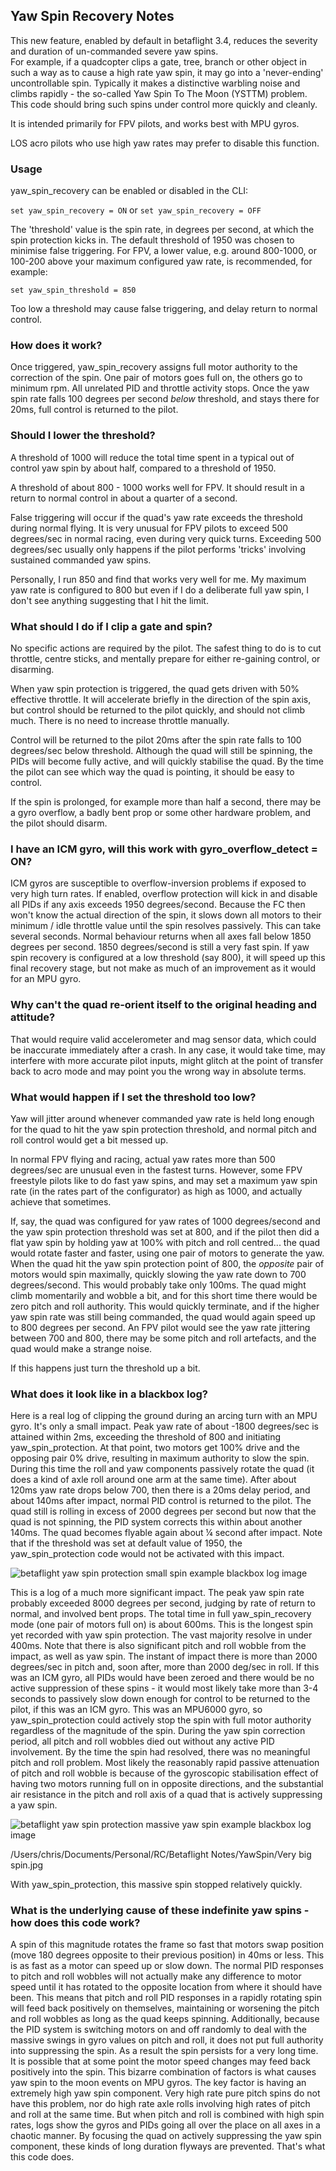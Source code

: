 ## Yaw Spin Recovery Notes

This new feature, enabled by default in betaflight 3.4, reduces the severity and duration of un-commanded severe yaw spins.   
For example, if a quadcopter clips a gate, tree, branch or other object in such a way as to cause a high rate yaw spin, it may go into a 'never-ending' uncontrollable spin.  Typically it makes a distinctive warbling noise and climbs rapidly - the so-called Yaw Spin To The Moon (YSTTM) problem.  This code should bring such spins under control more quickly and cleanly.

It is intended primarily for FPV pilots, and works best with MPU gyros.

LOS acro pilots who use high yaw rates may prefer to disable this function.

### Usage

yaw_spin_recovery can be enabled or disabled in the CLI:

```set yaw_spin_recovery = ON``` or ```set yaw_spin_recovery = OFF``` 

The 'threshold' value is the spin rate, in degrees per second, at which the spin protection kicks in.  The default threshold of 1950 was chosen to minimise false triggering.  For FPV, a lower value, e.g. around 800-1000, or 100-200 above your maximum configured yaw rate, is recommended, for example:

```set yaw_spin_threshold = 850```

Too low a threshold may cause false triggering, and delay return to normal control.

### How does it work?

Once triggered, yaw_spin_recovery assigns full motor authority to the correction of the spin.  One pair of motors goes full on, the others go to minimum rpm.  All unrelated PID and throttle activity stops.  Once the yaw spin rate falls 100 degrees per second *below* threshold, and stays there for 20ms, full control is returned to the pilot.  

### Should I lower the threshold?

A threshold of 1000 will reduce the total time spent in a typical out of control yaw spin by about half, compared to a threshold of 1950.  

A threshold of about 800 - 1000 works well for FPV.  It should result in a return to normal control in about a quarter of a second.

False triggering will occur if the quad's yaw rate exceeds the threshold during normal flying.  It is very unusual for FPV pilots to exceed 500 degrees/sec in normal racing, even during very quick turns.  Exceeding 500 degrees/sec usually only happens if the pilot performs 'tricks' involving sustained commanded yaw spins.  

Personally, I run 850 and find that works very well for me.  My maximum yaw rate is configured to 800 but even if I do a deliberate full yaw spin, I don't see anything suggesting that I hit the limit.

### What should I do if I clip a gate and spin?

No specific actions are required by the pilot.  The safest thing to do is to cut throttle, centre sticks, and mentally prepare for either re-gaining control, or disarming.  

When yaw spin protection is triggered, the quad gets driven with 50% effective throttle.  It will accelerate briefly in the direction of the spin axis, but control should be returned to the pilot quickly, and should not climb much.  There is no need to increase throttle manually.  

Control will be returned to the pilot 20ms after the spin rate falls to 100 degrees/sec below threshold.  Although the quad will still be spinning, the PIDs will become fully active, and will quickly stabilise the quad.  By the time the pilot can see which way the quad is pointing, it should be easy to control. 

If the spin is prolonged, for example more than half a second, there may be a gyro overflow, a badly bent prop or some other hardware problem, and the pilot should disarm.

### I have an ICM gyro, will this work with gyro_overflow_detect = ON?

ICM gyros are susceptible to overflow-inversion problems if exposed to very high turn rates.  If enabled, overflow protection will kick in and disable all PIDs if any axis exceeds 1950 degrees/second.  Because the FC then won't know the actual direction of the spin, it slows down all motors to their minimum / idle throttle value until the spin resolves passively.  This can take several seconds.  Normal behaviour returns when all axes fall below 1850 degrees per second.  1850 degrees/second is still a very fast spin.  If yaw spin recovery is configured at a low threshold (say 800), it will speed up this final recovery stage, but not make as much of an improvement as it would for an MPU gyro.

### Why can't the quad re-orient itself to the original heading and attitude?

That would require valid accelerometer and mag sensor data, which could be inaccurate immediately after a crash.  In any case, it would take time, may interfere with more accurate pilot inputs, might glitch at the point of transfer back to acro mode and may point you the wrong way in absolute terms.

### What would happen if I set the threshold too low?

Yaw will jitter around whenever commanded yaw rate is held long enough for the quad to hit the yaw spin protection threshold, and normal pitch and roll control would get a bit messed up.

In normal FPV flying and racing, actual yaw rates more than 500 degrees/sec are unusual even in the fastest turns.  However, some FPV freestyle pilots like to do fast yaw spins, and may set a maximum yaw spin rate (in the rates part of the configurator) as high as 1000, and actually achieve that sometimes.  

If, say, the quad was configured for yaw rates of 1000 degrees/second and the yaw spin protection threshold was set at 800, and if the pilot then did a flat yaw spin by holding yaw at 100% with pitch and roll centred... the quad would rotate faster and faster, using one pair of motors to generate the yaw.  When the quad hit the yaw spin protection point of 800, the *opposite* pair of motors would spin maximally, quickly slowing the yaw rate down to 700 degrees/second.  This would probably take only 100ms.  The quad might climb momentarily and wobble a bit, and for this short time there would be zero pitch and roll authority.  This would quickly terminate, and if the higher yaw spin rate was still being commanded, the quad would again speed up to 800 degrees per second.  An FPV pilot would see the yaw rate jittering between 700 and 800, there may be some pitch and roll artefacts, and the quad would make a strange noise.  

If this happens just turn the threshold up a bit.

### What does it look like in a blackbox log?

Here is a real log of clipping the ground during an arcing turn with an MPU gyro.  It's only a small impact.  Peak yaw rate of about -1800 degrees/sec is attained within 2ms, exceeding the threshold of 800 and initiating yaw_spin_protection.  At that point, two motors get 100% drive and the opposing pair 0% drive, resulting in maximum authority to slow the spin.  During this time the roll and yaw components passively rotate the quad (it does a kind of axle roll around one arm at the same time).  After about 120ms yaw rate drops below 700, then there is a 20ms delay period, and about 140ms after impact, normal PID control is returned to the pilot.  The quad still is rolling in excess of 2000 degrees per second but now that the quad is not spinning, the PID system corrects this within about another 140ms.  The quad becomes flyable again about ¼ second after impact.  Note that if the threshold was set at default value of 1950, the yaw_spin_protection code would not be activated with this impact.  

![betaflight yaw spin protection small spin example blackbox log image](https://user-images.githubusercontent.com/11737748/39326254-b72d6d02-49d7-11e8-95e2-62a01f78e6c6.jpg)

This is a log of a much more significant impact.  The peak yaw spin rate probably exceeded 8000 degrees per second, judging by rate of return to normal, and involved bent props.  The total time in full yaw_spin_recovery mode (one pair of motors full on) is about 600ms.  This is the longest spin yet recorded with yaw spin protection.  The vast majority resolve in under 400ms.  Note that there is also significant pitch and roll wobble from the impact, as well as yaw spin.  The instant of impact there is more than 2000 degrees/sec in pitch and, soon after, more than 2000 deg/sec in roll.  If this was an ICM gyro, all PIDs would have been zeroed and there would be no active suppression of these spins - it would most likely take more than 3-4 seconds to passively slow down enough for control to be returned to the pilot, if this was an ICM gyro.  This was an MPU6000 gyro, so yaw_spin_protection could actively stop the spin with full motor authority regardless of the magnitude of the spin.  During the yaw spin correction period, all pitch and roll wobbles died out without any active PID involvement.  By the time the spin had resolved, there was no meaningful pitch and roll problem.  Most likely the reasonably rapid passive attenuation of pitch and roll wobble is because of the gyroscopic stabilisation effect of having two motors running full on in opposite directions, and the substantial air resistance in the pitch and roll axis of a quad that is actively suppressing a yaw spin.  

![betaflight yaw spin protection massive yaw spin example blackbox log image](https://user-images.githubusercontent.com/11737748/39326261-be444840-49d7-11e8-887f-a1b86e988311.jpg)

/Users/chris/Documents/Personal/RC/Betaflight Notes/YawSpin/Very big spin.jpg

With yaw_spin_protection, this massive spin stopped relatively quickly.  

### What is the underlying cause of these indefinite yaw spins - how does this code work?

A spin of this magnitude rotates the frame so fast that motors swap position (move 180 degrees opposite to their previous position) in 40ms or less.  This is as fast as a motor can speed up or slow down.  The normal PID responses to pitch and roll wobbles will not actually make any difference to motor speed until it has rotated to the opposite location from where it should have been.  This means that pitch and roll PID responses in a rapidly rotating spin will feed back positively on themselves, maintaining or worsening the pitch and roll wobbles as long as the quad keeps spinning.  Additionally, because the PID system is switching motors on and off randomly to deal with the massive swings in gyro values on pitch and roll, it does not put full authority into suppressing the spin.  As a result the spin persists for a very long time.  It is possible that at some point the motor speed changes may feed back positively into the spin.  This bizarre combination of factors is what causes yaw spin to the moon events on MPU gyros.  The key factor is having an extremely high yaw spin component.  Very high rate pure pitch spins do not have this problem, nor do high rate axle rolls involving high rates of pitch and roll at the same time.  But when pitch and roll is combined with high spin rates, logs show the gyros and PIDs going all over the place on all axes in a chaotic manner.  By focusing the quad on actively suppressing the yaw spin component, these kinds of long duration flyways are prevented.  That's what this code does.